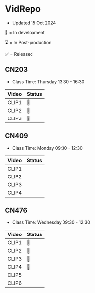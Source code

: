 # VidRepo

* Updated 15 Oct 2024

:construction: = In development

:hourglass: = In Post-production

:white_check_mark: = Released

## CN203

* Class Time: Thursday 13:30 - 16:30

|  Video   | Status |
| -------- | ------ |
| CLIP1 | :construction: |
| CLIP2 | :construction: |
| CLIP3 | :construction: |

## CN409

* Class Time: Monday 09:30 - 12:30

|  Video   | Status |
| -------- | ------ |
| CLIP1 |  |
| CLIP2 |  |
| CLIP3 |  |
| CLIP4 |  |

## CN476

* Class Time: Wednesday 09:30 - 12:30

|  Video   | Status |
| -------- | ------ |
| CLIP1 | :construction: |
| CLIP2 | :construction: |
| CLIP3 | :construction: |
| CLIP4 | :construction: |
| CLIP5 |  |
| CLIP6 |  |
